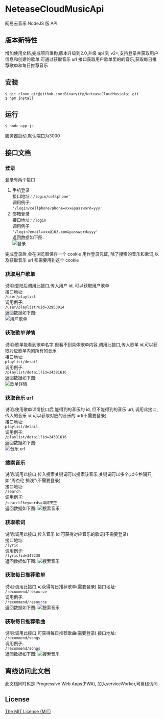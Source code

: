 # NeteaseCloudMusicApi
网易云音乐 NodeJS 版 API

## 版本新特性  
增加使用文档,完成项目重构,版本升级到2.0,升级 api 到 v2+,支持登录并获取用户信息和创建的歌单,可通过获取音乐 url 接口获取用户歌单里的的音乐,获取每日推荐歌单和每日推荐音乐

## 安装  
``` shell
$ git clone git@github.com:Binaryify/NeteaseCloudMusicApi.git
$ npm install
```
## 运行
``` shell
$ node app.js 
```

服务器启动,默认端口为3000


## 接口文档

### 登录
登录有两个接口
1. 手机登录  
接口地址:`'/login/cellphone'`  
调用例子:  
`'/login/cellphone?phone=xxx&password=yyy'`
2. 邮箱登录  
接口地址:`'/login`  
调用例子:  
`'/login?email=xxx@163.com&password=yyy'`  
返回数据如下图:  
![登录](https://raw.githubusercontent.com/Binaryify/NeteaseCloudMusicApi/master/static/%E7%99%BB%E5%BD%95.png)



完成登录后,会在浏览器保存一个 cookie 用作登录凭证, 除了搜索的音乐和歌词,以及获取音乐 url 都需要用到这个 cookie

### 获取用户歌单
说明:登陆后调用此接口,传入用户 id, 可以获取用户歌单  
接口地址:  
`/user/playlist`  
调用例子:  
`/user/playlist?uid=32953014`  
返回数据如下图:  
![用户歌单](https://raw.githubusercontent.com/Binaryify/NeteaseCloudMusicApi/master/static/%E7%94%A8%E6%88%B7%E6%AD%8C%E5%8D%95.png)

### 获取歌单详情  
说明:歌单能看到歌单名字,但看不到具体歌单内容,调用此接口,传入歌单 id,可以获取对应歌单内的所有的音乐  
接口地址:  
`playlist/detail`  
调用例子:  
`/playlist/detail?id=24381616`  
返回数据如下图:  
![歌单详情](https://raw.githubusercontent.com/Binaryify/NeteaseCloudMusicApi/master/static/%E6%AD%8C%E5%8D%95%E8%AF%A6%E6%83%85.png)

### 获取音乐 url
说明:使用歌单详情接口后,能得到的音乐的 id, 但不能得到的音乐 url, 调用此接口,传入的音乐 id,可以获取对应的音乐的 url(不需要登录)  
接口地址:  
`playlist/detail`  
调用例子:  
`/playlist/detail?id=24381616`  
返回数据如下图:  
![音乐 url](https://raw.githubusercontent.com/Binaryify/NeteaseCloudMusicApi/master/static/%E9%9F%B3%E4%B9%90%20url.png)

### 搜索音乐
说明:调用此接口,传入搜索关键词可以搜索该音乐,关键词可以多个,以空格隔开,如"周杰伦 搁浅"(不需要登录)  
接口地址:  
`/search`  
调用例子:  
`/search?keywords=海阔天空`  
返回数据如下图: 
![搜索音乐](https://raw.githubusercontent.com/Binaryify/NeteaseCloudMusicApi/master/static/%E6%90%9C%E7%B4%A2.png)

### 获取歌词
说明:调用此接口,传入音乐 id 可获得对应音乐的歌词(不需要登录)  
接口地址:  
`/lyric`  
调用例子:  
`/lyric?id=347230`  
返回数据如下图: 
![搜索音乐](https://raw.githubusercontent.com/Binaryify/NeteaseCloudMusicApi/master/static/%E6%AD%8C%E8%AF%8D.png)

### 获取每日推荐歌单
说明:调用此接口,可获得每日推荐歌单(需要登录)
接口地址:  
`/recommend/resource`  
调用例子:  
`/recommend/resource`  
返回数据如下图: 
![搜索音乐](https://raw.githubusercontent.com/Binaryify/NeteaseCloudMusicApi/master/static/%E6%8E%A8%E8%8D%90%E6%AD%8C%E5%8D%95.png)

### 获取每日推荐歌曲
说明:调用此接口,可获得每日推荐歌曲(需要登录)
接口地址:  
`/recommend/songs`  
调用例子:  
`/recommend/songs`  
返回数据如下图: 
![搜索音乐](https://raw.githubusercontent.com/Binaryify/NeteaseCloudMusicApi/master/static/%E6%8E%A8%E8%8D%90%E6%AD%8C%E6%9B%B2.png)

## 离线访问此文档
此文档同时也是 Progressive Web Apps(PWA), 加入serviceWorker,可离线访问

## License
[The MIT License (MIT)](LICENSE)
